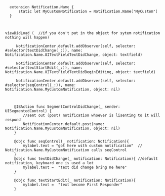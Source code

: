 

      extension Notification.Name {
          static let MyCustomNotification = Notification.Name("MyCustom")
      }



    viewDidLoad (  //if you don't put in the object for sytem notification nothing will happen)
    
         NotificationCenter.default.addObserver(self, selector: #selector(textDidChange(_:)), name: Notification.Name.UITextFieldTextDidChange, object: textfield)
        
         NotificationCenter.default.addObserver(self, selector: #selector(textStartEdit(_:)), name: Notification.Name.UITextFieldTextDidBeginEditing, object: textfield)
       
         NotificationCenter.default.addObserver(self, selector: #selector(seqControl(_:)), name: Notification.Name.MyCustomNotification, object: nil)
         
         

        @IBAction func SegmentControlDidChange(_ sender: UISegmentedControl) {
            //sent out (post) notification whoever is lisenting to it will respond
            NotificationCenter.default.post(name: Notification.Name.MyCustomNotification, object: nil)
        }

        @objc func seqControl(_ notification: Notification){
            mylabel.text = "got here with custom notification"  // Notification.Name.MyCustomNotification calls seqControl
        }
        @objc func textDidChange(_ notification: Notification){ //default notification, keyboard one is used a lot
            mylabel.text =  "text did change bring me here"
        }

        @objc func textStartEdit(_ notification: Notification){
            mylabel.text =  "text become First Responder"
        }
